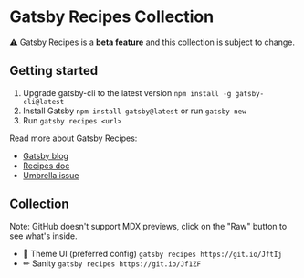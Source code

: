 # Gatsby Recipes Collection

⚠ Gatsby Recipes is a **beta feature** and this collection is subject to change.

## Getting started

1. Upgrade gatsby-cli to the latest version `npm install -g gatsby-cli@latest`
2. Install Gatsby `npm install gatsby@latest` or run `gatsby new`
3. Run `gatsby recipes <url>`

Read more about Gatsby Recipes:

- [Gatsby blog](https://www.gatsbyjs.org/blog/2020-04-15-announcing-gatsby-recipes/)
- [Recipes doc](https://github.com/gatsbyjs/gatsby/blob/master/packages/gatsby-recipes/README.md)
- [Umbrella issue](https://github.com/gatsbyjs/gatsby/issues/22991)

## Collection

Note: GitHub doesn't support MDX previews, click on the "Raw" button to see what's inside.

- 🎨 Theme UI (preferred config) `gatsby recipes https://git.io/JftIj`
- ✏ Sanity `gatsby recipes https://git.io/Jf1ZF`




